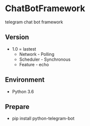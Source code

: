 # ChatBotFramework
telegram chat bot framework

## Version
* 1.0 = lastest
  * Network - Polling
  * Scheduler - Synchronous
  * Feature - echo

## Environment
* Python 3.6

## Prepare
* pip install python-telegram-bot